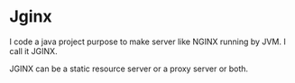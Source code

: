 # Jginx
I code a java project purpose to make server like NGINX running by JVM.
I call it JGINX.

JGINX can be a static resource server or a proxy server or both.